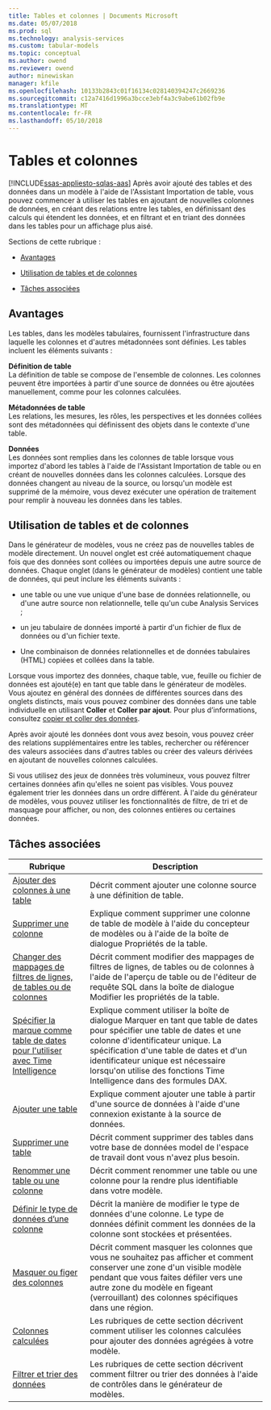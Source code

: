 ```yaml
---
title: Tables et colonnes | Documents Microsoft
ms.date: 05/07/2018
ms.prod: sql
ms.technology: analysis-services
ms.custom: tabular-models
ms.topic: conceptual
ms.author: owend
ms.reviewer: owend
author: minewiskan
manager: kfile
ms.openlocfilehash: 10133b2843c01f16134c028140394247c2669236
ms.sourcegitcommit: c12a7416d1996a3bcce3ebf4a3c9abe61b02fb9e
ms.translationtype: MT
ms.contentlocale: fr-FR
ms.lasthandoff: 05/10/2018
---
```

# <a name="tables-and-columns"></a>Tables et colonnes 
[!INCLUDE[ssas-appliesto-sqlas-aas](../../includes/ssas-appliesto-sqlas-aas.md)]
  Après avoir ajouté des tables et des données dans un modèle à l'aide de l'Assistant Importation de table, vous pouvez commencer à utiliser les tables en ajoutant de nouvelles colonnes de données, en créant des relations entre les tables, en définissant des calculs qui étendent les données, et en filtrant et en triant des données dans les tables pour un affichage plus aisé.  
  
 Sections de cette rubrique :  
  
-   [Avantages](#bkmk_benefits)  
  
-   [Utilisation de tables et de colonnes](#bkmk_working)  
  
-   [Tâches associées](#bkmk_related_tasks)  
  
##  <a name="bkmk_benefits"></a> Avantages  
 Les tables, dans les modèles tabulaires, fournissent l'infrastructure dans laquelle les colonnes et d'autres métadonnées sont définies. Les tables incluent les éléments suivants :  
  
 **Définition de table**  
 La définition de table se compose de l'ensemble de colonnes. Les colonnes peuvent être importées à partir d'une source de données ou être ajoutées manuellement, comme pour les colonnes calculées.  
  
 **Métadonnées de table**  
 Les relations, les mesures, les rôles, les perspectives et les données collées sont des métadonnées qui définissent des objets dans le contexte d'une table.  
  
 **Données**  
 Les données sont remplies dans les colonnes de table lorsque vous importez d'abord les tables à l'aide de l'Assistant Importation de table ou en créant de nouvelles données dans les colonnes calculées. Lorsque des données changent au niveau de la source, ou lorsqu'un modèle est supprimé de la mémoire, vous devez exécuter une opération de traitement pour remplir à nouveau les données dans les tables.  
  
##  <a name="bkmk_working"></a> Utilisation de tables et de colonnes  
 Dans le générateur de modèles, vous ne créez pas de nouvelles tables de modèle directement. Un nouvel onglet est créé automatiquement chaque fois que des données sont collées ou importées depuis une autre source de données. Chaque onglet (dans le générateur de modèles) contient une table de données, qui peut inclure les éléments suivants :  
  
-   une table ou une vue unique d'une base de données relationnelle, ou d'une autre source non relationnelle, telle qu'un cube Analysis Services ;  
  
-   un jeu tabulaire de données importé à partir d'un fichier de flux de données ou d'un fichier texte.  
  
-   Une combinaison de données relationnelles et de données tabulaires (HTML) copiées et collées dans la table.  
  
 Lorsque vous importez des données, chaque table, vue, feuille ou fichier de données est ajouté(e) en tant que table dans le générateur de modèles. Vous ajoutez en général des données de différentes sources dans des onglets distincts, mais vous pouvez combiner des données dans une table individuelle en utilisant **Coller** et **Coller par ajout**. Pour plus d’informations, consultez [copier et coller des données](../../analysis-services/tabular-models/ssas-import-data-copy-and-paste-data.md).  
  
 Après avoir ajouté les données dont vous avez besoin, vous pouvez créer des relations supplémentaires entre les tables, rechercher ou référencer des valeurs associées dans d'autres tables ou créer des valeurs dérivées en ajoutant de nouvelles colonnes calculées.  
  
 Si vous utilisez des jeux de données très volumineux, vous pouvez filtrer certaines données afin qu'elles ne soient pas visibles. Vous pouvez également trier les données dans un ordre différent. À l'aide du générateur de modèles, vous pouvez utiliser les fonctionnalités de filtre, de tri et de masquage pour afficher, ou non, des colonnes entières ou certaines données.  
  
##  <a name="bkmk_related_tasks"></a> Tâches associées  
  
|Rubrique| Description|  
|-----------|-----------------|  
|[Ajouter des colonnes à une table](../../analysis-services/tabular-models/add-columns-to-a-table-ssas-tabular.md)|Décrit comment ajouter une colonne source à une définition de table.|  
|[Supprimer une colonne](../../analysis-services/tabular-models/delete-a-column-ssas-tabular.md)|Explique comment supprimer une colonne de table de modèle à l'aide du concepteur de modèles ou à l'aide de la boîte de dialogue Propriétés de la table.|  
|[Changer des mappages de filtres de lignes, de tables ou de colonnes](../../analysis-services/tabular-models/change-table-column-or-row-filter-mappings-ssas-tabular.md)|Décrit comment modifier des mappages de filtres de lignes, de tables ou de colonnes à l'aide de l'aperçu de table ou de l'éditeur de requête SQL dans la boîte de dialogue Modifier les propriétés de la table.|  
|[Spécifier la marque comme table de dates pour l'utiliser avec Time Intelligence](../../analysis-services/tabular-models/specify-mark-as-date-table-for-use-with-time-intelligence-ssas-tabular.md)|Explique comment utiliser la boîte de dialogue Marquer en tant que table de dates pour spécifier une table de dates et une colonne d'identificateur unique. La spécification d'une table de dates et d'un identificateur unique est nécessaire lorsqu'on utilise des fonctions Time Intelligence dans des formules DAX.|  
|[Ajouter une table](../../analysis-services/tabular-models/add-a-table-ssas-tabular.md)|Explique comment ajouter une table à partir d'une source de données à l'aide d'une connexion existante à la source de données.|  
|[Supprimer une table](../../analysis-services/tabular-models/delete-a-table-ssas-tabular.md)|Décrit comment supprimer des tables dans votre base de données model de l'espace de travail dont vous n'avez plus besoin.|  
|[Renommer une table ou une colonne](../../analysis-services/tabular-models/rename-a-table-or-column-ssas-tabular.md)|Décrit comment renommer une table ou une colonne pour la rendre plus identifiable dans votre modèle.|  
|[Définir le type de données d’une colonne](../../analysis-services/tabular-models/set-the-data-type-of-a-column-ssas-tabular.md)|Décrit la manière de modifier le type de données d'une colonne. Le type de données définit comment les données de la colonne sont stockées et présentées.|  
|[Masquer ou figer des colonnes](../../analysis-services/tabular-models/hide-or-freeze-columns-ssas-tabular.md)|Décrit comment masquer les colonnes que vous ne souhaitez pas afficher et comment conserver une zone d'un visible modèle pendant que vous faites défiler vers une autre zone du modèle en figeant (verrouillant) des colonnes spécifiques dans une région.|  
|[Colonnes calculées](../../analysis-services/tabular-models/ssas-calculated-columns.md)|Les rubriques de cette section décrivent comment utiliser les colonnes calculées pour ajouter des données agrégées à votre modèle.|  
|[Filtrer et trier des données](http://msdn.microsoft.com/library/55ebd7a6-2458-4398-911f-fcfeb2413f1b)|Les rubriques de cette section décrivent comment filtrer ou trier des données à l'aide de contrôles dans le générateur de modèles.|  
  
  
